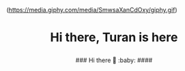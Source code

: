 (https://media.giphy.com/media/SmwsaXanCdOxy/giphy.gif)
# <p align="center"> Hi there, Turan is here <br>
  <p align="center"> 
### Hi there 👋 :baby:
####

<!--
**levi-ackermn/levi-ackermn** is a ✨ _special_ ✨ repository because its `README.md` (this file) appears on your GitHub profile.

Here are some ideas to get you started:

- 🔭 I’m currently working on ...
- 🌱 I’m currently learning ...
- 👯 I’m looking to collaborate on ...
- 🤔 I’m looking for help with ...
- 💬 Ask me about ...
- 📫 How to reach me: ...
- 😄 Pronouns: ...
- ⚡ Fun fact: ...
-->
